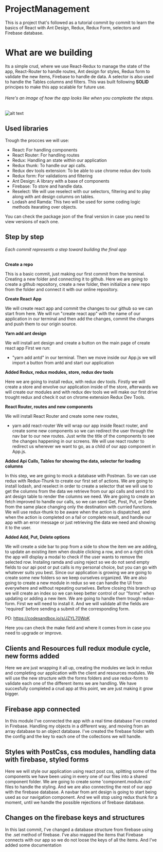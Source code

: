 # ProjectManagement

This is a project that's followed as a tutorial commit by commit to learn the basics of React with Ant Design, Redux, Redux Form, selectors and Firebase database.

# What are we building 

Its a simple crud, where we use React-Redux to manage the state of the app, React-Router to handle routes, Ant design for styles, Redux form to validate the new items, Firebase to handle de data. A selector is also used to handle the Tables columns and filters. This was built following **SOLID** principes to make this app scalable for future use.

###### Here's an image of how the app looks like when you compleate the steps.

![alt text](https://i.ibb.co/pW4S8DC/Screen-Shot-2019-01-09-at-15-14-13.png)

## Used libraries 
Trough the procces we will use:

- React: For handling components
- React Router: For handling routes
- Redux: Handling an state within our application
- Redux thunk: To handle our api calls.
- Redux dev tools extension: To be able to use chrome redux dev tools
- Redux form: For validations and filtering
- Ant Design: A library with a base of components
- Firebase: To store and handle data.
- Reselect: We will use reselect with our selectors, filtering and to play along with ant design columns on tables.
- Lodash and Ramda: This two will be used for some coding logic methods itearating over objects.

You can check the package json of the final version in case you need to view versions of each one.

## Step by step
###### Each commit represents a step toward building the final app

**Create a repo** 

This is a basic commit, just making our first commit from the terminal. Creating a new folder and connecting it to github.
Here we are going to create a github repository, create a new folder, then initialize a new repo from the folder and connect it with our online repository.

**Create React App**

We will create react app and commit the changes to our github so we can start from here.
We will run "create react app" with the name of our application in our terminal and then add the changes, commit the changes and push them to our origin source.

**Yarn add ant design**

We will install ant design and create a button on the main page of create react app
First we run:
- "yarn add antd" in our terminal.
Then we move inside our App.js we will import a button from antd and start our application

**Added Redux, redux modules, store, redux dev tools** 

Here we are going to install redux, with redux dev tools. Firstly we will create a store and envolve our application inside of the store, afterwards we will create our modules and with redux dev tools we will make our first drive trought redux and check it out on chrome extension Redux Dev Tools.

**React Router, routes and new components**

We will install React Router and create some new routes,
- yarn add react-router
We will wrap our app inside React router, and create some new components so we can redirect the user through the nav bar to our new routes. Just write the title of the components to see the changes happening in our screens. We will use react router to redirect us wherever we want to go, as a child of our app component in App.js.

**Added Api Calls, Tables for showing the data, selector for loading columns**

In this step, we are going to mock a database with Postman. So we can use redux with Redux-Thunk to create our first set of actions. We are going to install lodash, and reselect in order to create a selector that we will use to get the columns from the data we retrieve from our api calls and send it to ant design table to render the columns we need.
We are going to create an fetch improved to handle our calls, so we can send Get, Post, Put, or Delete from the same place changing only the destination with curried functions. We will use redux-thunk to be aware when the action is dispatched, and when the action is completed on a fail or complete result, and handle our app with an error message or just retrieving the data we need and showing it to the user.

**Added Add, Put, Delete options**

We will create a side bar to pop from a side to show the item we are adding, to update an existing item when double clicking a row, and on a right click the app will display a modal to check if the user wants to remove the selected row. Instaling ramda and using reject so we do not send empty fields to our api post or put calls is my personal choice, but you can go with whatever suits you best.
Since our application is growing we are going to create some new folders so we keep ourselves organized. We are also going to create a new module in redux so we can handle the UI from everywhere and without repeating ourselves.
Before closing this branch up we will create an index so we can keep better control of our "forms" when updating or adding a new item. We are going to handle them trough redux-form. First we will need to install it. And we will validate all the fields are 'required' before sending a submit of the corresponding form.

PD: https://codesandbox.io/s/JZYL70WpK

Here you can check the make field and where it comes from in case you need to upgrade or improve. 

## Clients and Resources full redux module cycle, new forms added ## 

Here we are just wrapping it all up, creating the modules we lack in redux and completing our application with the client and resources modules. We will use the new structure with the forms folders and use redux-form to validate each one of the different items we are handling. 
We have succesfully completed a crud app at this point, we are just making it grow bigger.

## Firebase app connected ##

In this module I've connected the app with a real time database I've created in Firebase. Handling my objects in a different way, and moving from an array database to an object database. I've created the firebase folder with the config and the key to each one of the collections we will handle.

## Styles with PostCss, css modules, handling data with firebase, styled forms ##

Here we will style our application using react post css, splitting some of the components we have been using in every one of our files into a shared component folder. We are going to create some 'component.module.css' files to handle the styling. And we are also connecting the rest of our app with the firebase database. A navbar from ant design is going to start being used as our navigation component. And we will stop using redux thunk for a moment, until we handle the possible rejections of firebase database.


## Changes on the firebase keys and structures ##

In this last commit, I've changed a database structure from firebase using the .set method of firebase. I've also mapped the items that Firebase connects with our app so we do not loose the keys of all the items. And I've added some documentation
